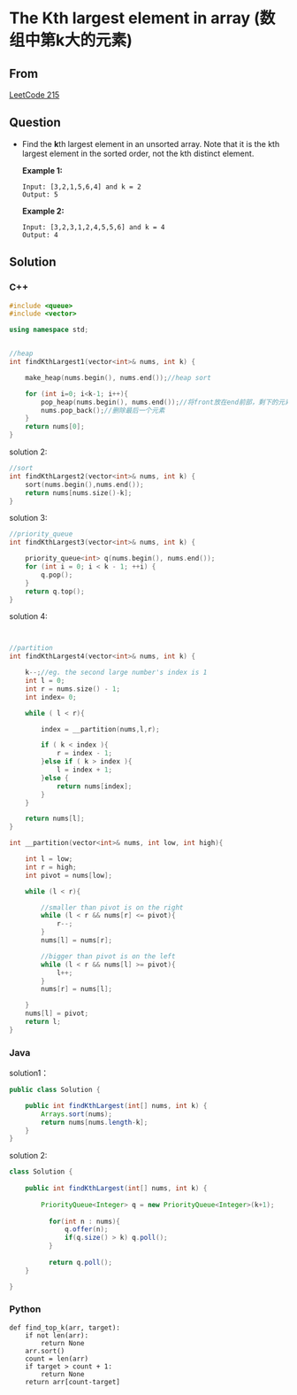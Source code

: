 # The Kth largest element in array (数组中第k大的元素)



## From

[LeetCode 215](https://leetcode.com/problems/kth-largest-element-in-an-array/description/)



## Question

- Find the **k**th largest element in an unsorted array. Note that it is the kth largest element in the sorted order, not the kth distinct element.

  **Example 1:**

  ```
  Input: [3,2,1,5,6,4] and k = 2
  Output: 5

  ```

  **Example 2:**

  ```
  Input: [3,2,3,1,2,4,5,5,6] and k = 4
  Output: 4
  ```




## Solution  

### C++

```c++
#include <queue>
#include <vector>

using namespace std;


//heap
int findKthLargest1(vector<int>& nums, int k) {

    make_heap(nums.begin(), nums.end());//heap sort

    for (int i=0; i<k-1; i++){
        pop_heap(nums.begin(), nums.end());//将front放在end前部，剩下的元素构成新的heap，堆排序
        nums.pop_back();//删除最后一个元素
    }
    return nums[0];
}
```



solution 2:

```c++
//sort
int findKthLargest2(vector<int>& nums, int k) {
    sort(nums.begin(),nums.end());
    return nums[nums.size()-k];
}
```





solution 3:

```c++
//priority_queue
int findKthLargest3(vector<int>& nums, int k) {

    priority_queue<int> q(nums.begin(), nums.end());
    for (int i = 0; i < k - 1; ++i) {
        q.pop();
    }
    return q.top();
}
```



solution 4:



```c++


//partition
int findKthLargest4(vector<int>& nums, int k) {

    k--;//eg. the second large number's index is 1
    int l = 0;
    int r = nums.size() - 1;
    int index= 0;

    while ( l < r){

        index = __partition(nums,l,r);

        if ( k < index ){
            r = index - 1;
        }else if ( k > index ){
            l = index + 1;
        }else {
            return nums[index];
        }
    }

    return nums[l];
}

int __partition(vector<int>& nums, int low, int high){

    int l = low;
    int r = high;
    int pivot = nums[low];

    while (l < r){

        //smaller than pivot is on the right
        while (l < r && nums[r] <= pivot){
            r--;
        }
        nums[l] = nums[r];

        //bigger than pivot is on the left
        while (l < r && nums[l] >= pivot){
            l++;
        }
        nums[r] = nums[l];

    }
    nums[l] = pivot;
    return l;
}
```

### Java


solution1：

```java
public class Solution {

    public int findKthLargest(int[] nums, int k) {
        Arrays.sort(nums);
        return nums[nums.length-k];
    }
}
```

solution 2:

```java
class Solution {
    
    public int findKthLargest(int[] nums, int k) {
        
        PriorityQueue<Integer> q = new PriorityQueue<Integer>(k+1);
        
          for(int n : nums){
              q.offer(n);
              if(q.size() > k) q.poll();
          }
        
          return q.poll();
    }

}
```


### Python

```
def find_top_k(arr, target):
    if not len(arr):
        return None
    arr.sort()
    count = len(arr)
    if target > count + 1:
        return None
    return arr[count-target]
```
